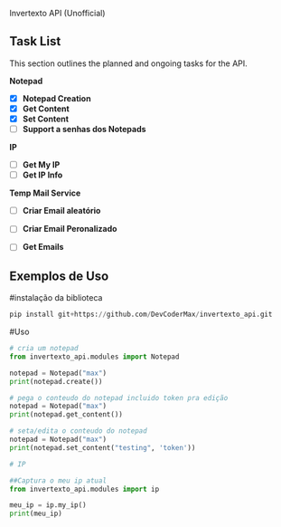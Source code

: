 Invertexto API (Unofficial)

## Task List

This section outlines the planned and ongoing tasks for the API.

**Notepad**
- [x] **Notepad Creation**
- [x] **Get Content**
- [x] **Set Content**
- [ ] **Support a senhas dos Notepads**

**IP**
- [ ] **Get My IP**
- [ ] **Get IP Info**

**Temp Mail Service**
- [ ] **Criar Email aleatório**
- [ ] **Criar Email Peronalizado**
- [ ] **Get Emails**

      
## Exemplos de Uso

#instalação da biblioteca
```python
pip install git+https://github.com/DevCoderMax/invertexto_api.git
```
#Uso
```python
# cria um notepad
from invertexto_api.modules import Notepad

notepad = Notepad("max")
print(notepad.create())

# pega o conteudo do notepad incluido token pra edição
notepad = Notepad("max")
print(notepad.get_content())

# seta/edita o conteudo do notepad
notepad = Notepad("max")
print(notepad.set_content("testing", 'token'))

# IP

##Captura o meu ip atual
from invertexto_api.modules import ip

meu_ip = ip.my_ip()
print(meu_ip)

```

